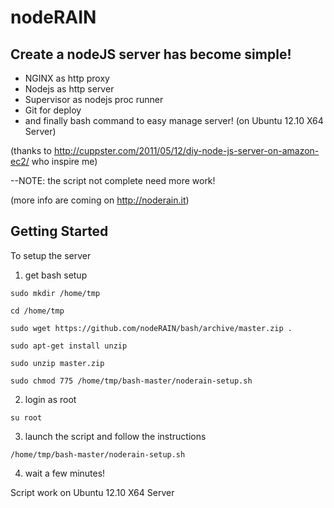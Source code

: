 # nodeRAIN

## Create a nodeJS server has become simple!

* NGINX as http proxy
* Nodejs as http server
* Supervisor as nodejs proc runner
* Git for deploy
* and finally bash command to easy manage server!
(on Ubuntu 12.10 X64 Server)

(thanks to http://cuppster.com/2011/05/12/diy-node-js-server-on-amazon-ec2/ who inspire me)

--NOTE: the script not complete need more work!

(more info are coming on http://noderain.it)

## Getting Started

To setup the server

1. get bash setup
  
  `sudo mkdir /home/tmp`
  
  `cd /home/tmp`
  
  `sudo wget https://github.com/nodeRAIN/bash/archive/master.zip .`
  
  `sudo apt-get install unzip` 
  
  `sudo unzip master.zip`

  `sudo chmod 775 /home/tmp/bash-master/noderain-setup.sh`

2. login as root

  `su root`

3. launch the script and follow the instructions
  
  `/home/tmp/bash-master/noderain-setup.sh`

4. wait a few minutes!

Script work on Ubuntu 12.10 X64 Server
